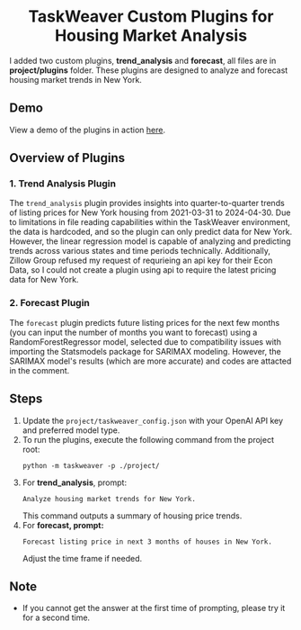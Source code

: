 <h1 align="center">TaskWeaver Custom Plugins for Housing Market Analysis</h1>
I added two custom plugins, <strong>trend_analysis</strong> and <strong>forecast</strong>, all files are in <strong>project/plugins</strong> folder. These plugins are designed to analyze and forecast housing market trends in New York.

<h2>Demo</h2>
View a demo of the plugins in action <a href="https://drive.google.com/file/d/1_pVilgWv5WXtr2yW4Opxuj1YgLqmpOfQ/view?usp=sharing">here</a>.

<h2>Overview of Plugins</h2>
<h3>1. Trend Analysis Plugin</h3>
The <code>trend_analysis</code> plugin provides insights into quarter-to-quarter trends of listing prices for New York housing from 2021-03-31 to 2024-04-30. Due to limitations in file reading capabilities within the TaskWeaver environment, the data is hardcoded, and so the plugin can only predict data for New York. However, the linear regression model is capable of analyzing and predicting trends across various states and time periods technically.
Additionally, Zillow Group refused my request of requrieing an api key for their Econ Data, so I could not create a plugin using api to require the latest pricing data for New York.

<h3>2. Forecast Plugin</h3>
The <code>forecast</code> plugin predicts future listing prices for the next few months (you can input the number of months you want to forecast) using a RandomForestRegressor model, selected due to compatibility issues with importing the Statsmodels package for SARIMAX modeling. However, the SARIMAX model's results (which are more accurate) and codes are attacted in the comment.

<h2>Steps</h2>
<ol>
<li>Update the <code>project/taskweaver_config.json</code> with your OpenAI API key and preferred model type.</li>
<li>To run the plugins, execute the following command from the project root: <pre><code>python -m taskweaver -p ./project/</code></pre></li>
<li>For <strong>trend_analysis</strong>, prompt:
<pre><code>Analyze housing market trends for New York.</code></pre>
This command outputs a summary of housing price trends.</li>
<li>For <strong>forecast, prompt:</strong>
<pre><code>Forecast listing price in next 3 months of houses in New York.</code></pre>
Adjust the time frame if needed.</li>
</ol>

<h2>Note</h2>
<ul>
<li>If you cannot get the answer at the first time of prompting, please try it for a second time.</li>
</ul>

